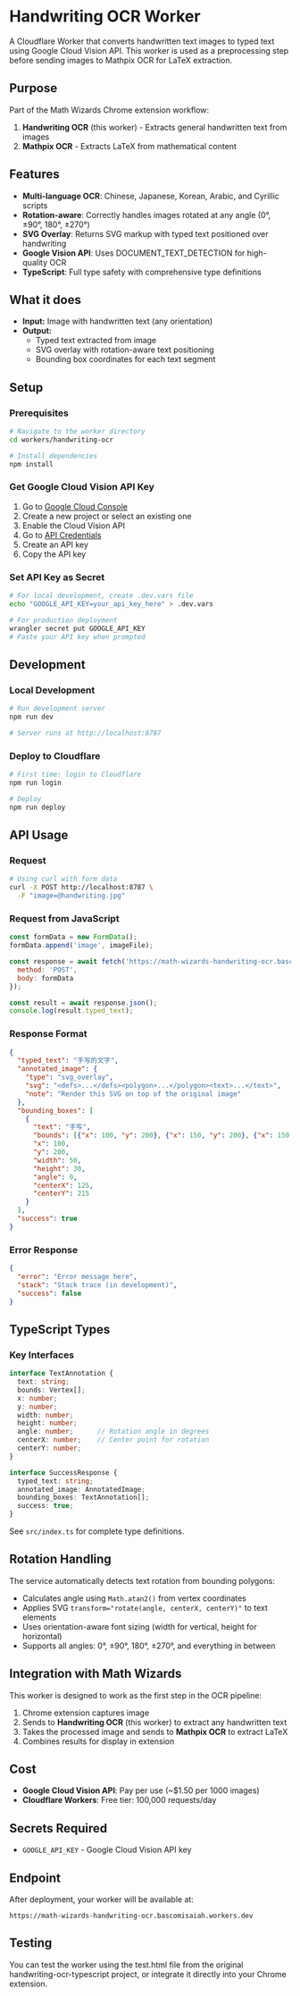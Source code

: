 # Handwriting OCR Worker

A Cloudflare Worker that converts handwritten text images to typed text using Google Cloud Vision API. This worker is used as a preprocessing step before sending images to Mathpix OCR for LaTeX extraction.

## Purpose

Part of the Math Wizards Chrome extension workflow:
1. **Handwriting OCR** (this worker) - Extracts general handwritten text from images
2. **Mathpix OCR** - Extracts LaTeX from mathematical content

## Features

- **Multi-language OCR**: Chinese, Japanese, Korean, Arabic, and Cyrillic scripts
- **Rotation-aware**: Correctly handles images rotated at any angle (0°, ±90°, 180°, ±270°)
- **SVG Overlay**: Returns SVG markup with typed text positioned over handwriting
- **Google Vision API**: Uses DOCUMENT_TEXT_DETECTION for high-quality OCR
- **TypeScript**: Full type safety with comprehensive type definitions

## What it does

- **Input:** Image with handwritten text (any orientation)
- **Output:**
  - Typed text extracted from image
  - SVG overlay with rotation-aware text positioning
  - Bounding box coordinates for each text segment

## Setup

### Prerequisites

```bash
# Navigate to the worker directory
cd workers/handwriting-ocr

# Install dependencies
npm install
```

### Get Google Cloud Vision API Key

1. Go to [Google Cloud Console](https://console.cloud.google.com/)
2. Create a new project or select an existing one
3. Enable the Cloud Vision API
4. Go to [API Credentials](https://console.cloud.google.com/apis/credentials)
5. Create an API key
6. Copy the API key

### Set API Key as Secret

```bash
# For local development, create .dev.vars file
echo "GOOGLE_API_KEY=your_api_key_here" > .dev.vars

# For production deployment
wrangler secret put GOOGLE_API_KEY
# Paste your API key when prompted
```

## Development

### Local Development

```bash
# Run development server
npm run dev

# Server runs at http://localhost:8787
```

### Deploy to Cloudflare

```bash
# First time: login to Cloudflare
npm run login

# Deploy
npm run deploy
```

## API Usage

### Request

```bash
# Using curl with form data
curl -X POST http://localhost:8787 \
  -F "image=@handwriting.jpg"
```

### Request from JavaScript

```javascript
const formData = new FormData();
formData.append('image', imageFile);

const response = await fetch('https://math-wizards-handwriting-ocr.bascomisaiah.workers.dev', {
  method: 'POST',
  body: formData
});

const result = await response.json();
console.log(result.typed_text);
```

### Response Format

```json
{
  "typed_text": "手写的文字",
  "annotated_image": {
    "type": "svg_overlay",
    "svg": "<defs>...</defs><polygon>...</polygon><text>...</text>",
    "note": "Render this SVG on top of the original image"
  },
  "bounding_boxes": [
    {
      "text": "手写",
      "bounds": [{"x": 100, "y": 200}, {"x": 150, "y": 200}, {"x": 150, "y": 230}, {"x": 100, "y": 230}],
      "x": 100,
      "y": 200,
      "width": 50,
      "height": 30,
      "angle": 0,
      "centerX": 125,
      "centerY": 215
    }
  ],
  "success": true
}
```

### Error Response

```json
{
  "error": "Error message here",
  "stack": "Stack trace (in development)",
  "success": false
}
```

## TypeScript Types

### Key Interfaces

```typescript
interface TextAnnotation {
  text: string;
  bounds: Vertex[];
  x: number;
  y: number;
  width: number;
  height: number;
  angle: number;      // Rotation angle in degrees
  centerX: number;    // Center point for rotation
  centerY: number;
}

interface SuccessResponse {
  typed_text: string;
  annotated_image: AnnotatedImage;
  bounding_boxes: TextAnnotation[];
  success: true;
}
```

See `src/index.ts` for complete type definitions.

## Rotation Handling

The service automatically detects text rotation from bounding polygons:
- Calculates angle using `Math.atan2()` from vertex coordinates
- Applies SVG `transform="rotate(angle, centerX, centerY)"` to text elements
- Uses orientation-aware font sizing (width for vertical, height for horizontal)
- Supports all angles: 0°, ±90°, 180°, ±270°, and everything in between

## Integration with Math Wizards

This worker is designed to work as the first step in the OCR pipeline:

1. Chrome extension captures image
2. Sends to **Handwriting OCR** (this worker) to extract any handwritten text
3. Takes the processed image and sends to **Mathpix OCR** to extract LaTeX
4. Combines results for display in extension

## Cost

- **Google Cloud Vision API**: Pay per use (~$1.50 per 1000 images)
- **Cloudflare Workers**: Free tier: 100,000 requests/day

## Secrets Required

- `GOOGLE_API_KEY` - Google Cloud Vision API key

## Endpoint

After deployment, your worker will be available at:
```
https://math-wizards-handwriting-ocr.bascomisaiah.workers.dev
```

## Testing

You can test the worker using the test.html file from the original handwriting-ocr-typescript project, or integrate it directly into your Chrome extension.
